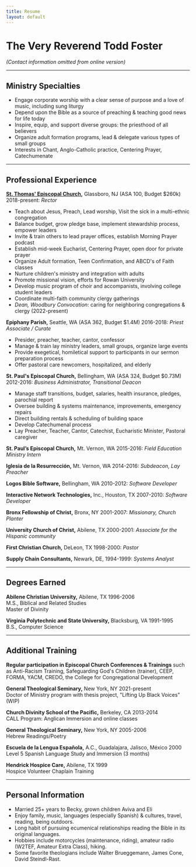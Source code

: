 ```yaml
---
title: Resume
layout: default
---
```


# The Very Reverend Todd Foster

_(Contact information omitted from online version)_


---
## Ministry Specialties
* Engage corporate worship with a clear sense of purpose and a love of music, including sung liturgy
* Depend upon the Bible as a source of preaching & teaching good news for life today
* Inspire, equip, and support diverse groups: the priesthood of all believers
* Organize adult formation programs, lead & delegate various types of small groups
* Interests in Chant, Anglo-Catholic practice, Centering Prayer, Catechumenate


---
## Professional Experience
**[St. Thomas' Episcopal Church](https://www.stthomasglassboro.org),** Glassboro, NJ (ASA 100, Budget $260k)        2018-present: _Rector_
* Teach about Jesus, Preach, Lead worship, Visit the sick in a multi-ethnic congregation
* Balance budget, grow pledge base, implement stewardship process, empower leaders
* Invite & train others to lead prayer offices, establish Morning Prayer podcast
* Establish mid-week Eucharist, Centering Prayer, open door for private prayer
* Organize Adult formation, Teen Confirmation, and ABCD's of Faith classes
* Nurture children's ministry and integration with adults
* Promote missional vision, efforts for Rowan University
* Develop music program of choir and accompanists, involving college student leaders
* Coordinate multi-faith community clergy gatherings
* _Dean, Woodbury Convocation_: caring for neighboring congregations & clergy (2022-present)

**Epiphany Parish,** Seattle, WA (ASA 362, Budget $1.4M)	2016-2018: _Priest Associate / Curate_
* Presider, preacher, teacher, cantor, confessor
* Manage & train lay ministry leaders, small groups, organize large events
* Provide exegetical, homiletical support to participants in our sermon preparation process
* Offer pastoral care newcomers, hospitalized, and elderly

**St. Paul's Episcopal Church,** Bellingham, WA (ASA 324, Budget $0.73M)	2012-2016: _Business Administrator, Transitional Deacon_
* Manage staff transitions, budget, salaries, health insurance, pledges, parochial report
* Oversee building & systems maintenance, improvements, emergency repairs
* Direct building rentals & scheduling of building space
* Develop Catechumenal process
* Lay Preacher, Teacher, Cantor, Catechist, Eucharistic Minister, Pastoral caregiver

**St. Paul’s Episcopal Church,** Mt. Vernon, WA 2015-2016: _Field Education Ministry Intern_

**Iglesia de la Resurrección,** Mt. Vernon, WA  	2014-2016: _Subdeacon, Lay Preacher_

**Logos Bible Software,** Bellingham, WA	2010-2012: _Software Developer_

**Interactive Network Technologies,** Inc., Houston, TX 	2007-2010: _Software Developer_

**Bronx Fellowship of Christ,** Bronx, NY  	2001-2007: _Missionary, Church Planter_

**University Church of Christ,** Abilene, TX 	2000-2001: _Associate for the Hispanic community_

**First Christian Church,** DeLeon, TX 	1998-2000: _Pastor_

**Supply Chain Consultants,** Newark, DE, 1994-1999: _Systems Analyst_


---
## Degrees Earned

**Abilene Christian University,** Abilene, TX 	1996-2006  
M.S., Biblical and Related Studies  
Master of Divinity

**Virginia Polytechnic and State University,** Blacksburg, VA 	1991-1995  
B.S., Computer Science


---
## Additional Training

**Regular participation in Episcopal Church Conferences & Trainings** such as Anti-Racism Training, Safeguarding God's Children (trainer), CEEP, FORMA, YACM, CREDO, the College for Congregational Development

**General Theological Seminary,** New York, NY 	2021-present  
Doctor of Ministry program with thesis project, "Lifting Up Black Voices" (WIP)

**Church Divinity School of the Pacific,** Berkeley, CA 	2013-2014  
CALL Program: Anglican Immersion and online classes

**General Theological Seminary,** New York, NY 	2005-2006  
Hebrew Readings/Poetry

**Escuela de la Lengua Española,** A.C., Guadalajara, Jalisco, México	2000  
Level 5 Spanish Language Study and Immersion (3 months)

**Hendrick Hospice Care,** Abilene, TX	1999  
Hospice Volunteer Chaplain Training


---
## Personal Information
* Married 25+ years to Becky, grown children Aviva and Eli
* Enjoy family, music, languages (especially Spanish) & cultures, travel, reading, being outdoors.
* Long habit of pursuing ecumenical relationships reading the Bible in its original languages.
* Hobbies include motorcycles (maintenance, riding), amateur radio (W2TEF, Amateur Extra Class), hiking.
* Some favorite theologians include Walter Brueggemann, James Cone, David Steindl-Rast.

